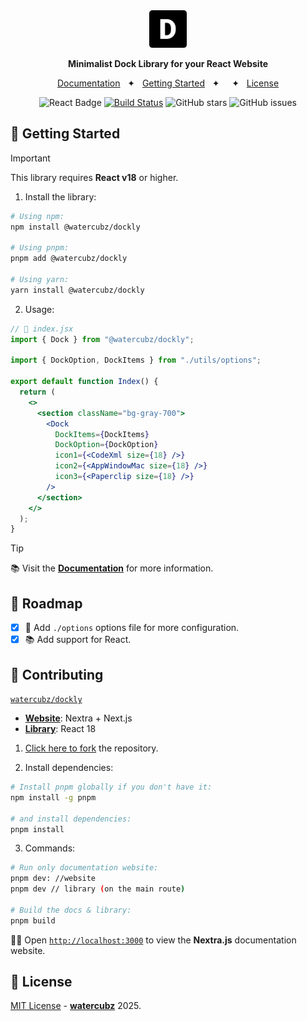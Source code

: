 <div align="center">
  <a href="https://dockly-docs.netlify.app/">
    <img
      src="./library/src/assets/dockly.png"
      alt="@watercubz/dockly"
      height="60"
    />
  </a>
  <p />
  <p>
    <b>
     Minimalist Dock Library for your React Website
    </b>
  </p>

<a href="https://dockly-docs.netlify.app/">Documentation</a>
<span>&nbsp;&nbsp;✦&nbsp;&nbsp;</span>
<a href="https://dockly-docs.netlify.app/advance">Getting Started</a>
<span>&nbsp;&nbsp;✦&nbsp;&nbsp;</span>
<span>&nbsp;&nbsp;✦&nbsp;&nbsp;</span>
<a href="#-license">License</a>

</div>

<div align="center">

![React Badge](https://img.shields.io/badge/Library-61DAFB?logo=react&logoColor=000&style=flat)
[![Build Status](https://img.shields.io/endpoint.svg?url=https%3A%2F%2Factions-badge.atrox.dev%2Fpheralb%2Ftoast%2Fbadge%3Fref%3Dmain&style=flat)](https://actions-badge.atrox.dev/pheralb/toast/goto?ref=main)
![GitHub stars](https://img.shields.io/github/stars/watercubz/dockly)
![GitHub issues](https://img.shields.io/github/issues/watercubz/dockly)

</div>


## 🚀 Getting Started

> [!IMPORTANT]
> This library requires **React v18** or higher.

1. Install the library:

```bash
# Using npm:
npm install @watercubz/dockly

# Using pnpm:
pnpm add @watercubz/dockly

# Using yarn:
yarn install @watercubz/dockly
```

2. Usage:

```jsx
// 📃 index.jsx
import { Dock } from "@watercubz/dockly";
 
import { DockOption, DockItems } from "./utils/options";
 
export default function Index() {
  return (
    <>
      <section className="bg-gray-700">
        <Dock
          DockItems={DockItems}
          DockOption={DockOption}
          icon1={<CodeXml size={18} />}
          icon2={<AppWindowMac size={18} />}
          icon3={<Paperclip size={18} />}
        />
      </section>
    </>
  );
}
```

> [!TIP]
> 📚 Visit the [**Documentation**](https://dockly-docs.netlify.app/) for more information.

## 🔭 Roadmap

- [x] 🚗 Add `./options` options file for more configuration.
- [x] 📚 Add support for React.

## 🤝 Contributing

[`watercubz/dockly`](https://github.com/watercubz/dockly)

- [**Website**](https://github.com/watercubz/dockly/tree/main/website): Nextra + Next.js
- [**Library**](https://github.com/watercubz/dockly/tree/main/library): React 18

1. [Click here to fork](https://github.com/watercubz/dockly/fork) the repository.

2. Install dependencies:

```bash
# Install pnpm globally if you don't have it:
npm install -g pnpm

# and install dependencies:
pnpm install
```

3. Commands:

```bash
# Run only documentation website:
pnpm dev: //website
pnpm dev // library (on the main route)

# Build the docs & library:
pnpm build

```

🧑‍🚀 Open [`http://localhost:3000`](http://localhost:3000) to view the **Nextra.js** documentation website.



## 📃 License

[MIT License](https://github.com/watercubz/dockly/blob/main/LICENSE) - [**watercubz**](https://watercubz.vercel.app) 2025.
